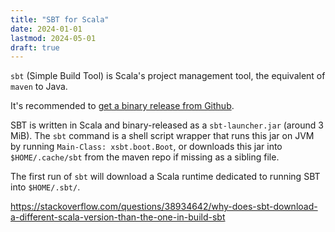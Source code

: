 ```yaml
---
title: "SBT for Scala"
date: 2024-01-01
lastmod: 2024-05-01
draft: true
---
```


`sbt` (Simple Build Tool) is Scala's project management tool, the equivalent of `maven` to Java.

It's recommended to [get a binary release from Github](https://github.com/sbt/sbt/releases).

SBT is written in Scala and binary-released as a `sbt-launcher.jar` (around 3 MiB).
The `sbt` command is a shell script wrapper that runs this jar on JVM by running `Main-Class: xsbt.boot.Boot`, or downloads this jar into `$HOME/.cache/sbt` from the maven repo if missing as a sibling file.

The first run of `sbt` will download a Scala runtime dedicated to running SBT into `$HOME/.sbt/`.

https://stackoverflow.com/questions/38934642/why-does-sbt-download-a-different-scala-version-than-the-one-in-build-sbt
